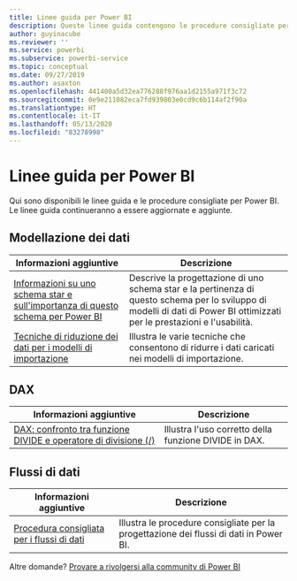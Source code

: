 ```yaml
---
title: Linee guida per Power BI
description: Queste linee guida contengono le procedure consigliate per l'uso di Power BI.
author: guyinacube
ms.reviewer: ''
ms.service: powerbi
ms.subservice: powerbi-service
ms.topic: conceptual
ms.date: 09/27/2019
ms.author: asaxton
ms.openlocfilehash: 441400a5d32ea776288f976aa1d2155a971f3c72
ms.sourcegitcommit: 0e9e211082eca7fd939803e0cd9c6b114af2f90a
ms.translationtype: HT
ms.contentlocale: it-IT
ms.lasthandoff: 05/13/2020
ms.locfileid: "83278998"
---
```

# <a name="guidance-for-power-bi"></a>Linee guida per Power BI

Qui sono disponibili le linee guida e le procedure consigliate per Power BI. Le linee guida continueranno a essere aggiornate e aggiunte.

## <a name="data-modeling"></a>Modellazione dei dati

| Informazioni aggiuntive | Descrizione |
| --- | --- |
| [Informazioni su uno schema star e sull'importanza di questo schema per Power BI](star-schema.md) | Descrive la progettazione di uno schema star e la pertinenza di questo schema per lo sviluppo di modelli di dati di Power BI ottimizzati per le prestazioni e l'usabilità. |
| [Tecniche di riduzione dei dati per i modelli di importazione](import-modeling-data-reduction.md) | Illustra le varie tecniche che consentono di ridurre i dati caricati nei modelli di importazione. |

## <a name="dax"></a>DAX

| Informazioni aggiuntive | Descrizione |
| --- | --- |
| [DAX: confronto tra funzione DIVIDE e operatore di divisione (/)](dax-divide-function-operator.md) | Illustra l'uso corretto della funzione DIVIDE in DAX. |

## <a name="dataflows"></a>Flussi di dati

| Informazioni aggiuntive | Descrizione |
| --- | --- |
| [Procedura consigliata per i flussi di dati](../transform-model/service-dataflows-best-practices.md) | Illustra le procedure consigliate per la progettazione dei flussi di dati in Power BI. |

Altre domande? [Provare a rivolgersi alla community di Power BI](https://community.powerbi.com/)

